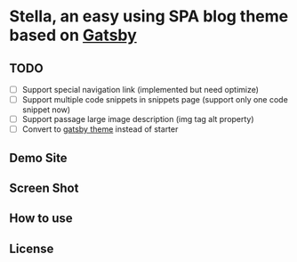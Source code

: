 # Stella, an easy using SPA blog theme based on [Gatsby](https://github.com/gatsbyjs/gatsby)

## TODO
- [ ] Support special navigation link (implemented but need optimize)
- [ ] Support multiple code snippets in snippets page (support only one code snippet now)
- [ ] Support passage large image description (img tag alt property)
- [ ] Convert to [gatsby theme](https://www.gatsbyjs.com/docs/how-to/plugins-and-themes/converting-a-starter/) instead of starter

## Demo Site

## Screen Shot

## How to use


## License
